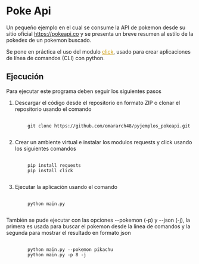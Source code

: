 # Poke Api

Un pequeño ejemplo en el cual se consume la API de pokemon desde su sitio oficial <a href="https://pokeapi.co" target="_blank" style="color: #ef5350;">https://pokeapi.co</a> y se presenta un breve resumen al estilo de la pokedex de un pokemon buscado.

Se pone en práctica el uso del modulo <a href="https://click.palletsprojects.com/en/8.1.x/" target="_blank" style="color: #c90;">click</a>, usado para crear aplicaciones de línea de comandos (CLI) con python.

## Ejecución

Para ejecutar este programa deben seguir los siguientes pasos

1. Descargar el código desde el repositorio en formato ZIP o clonar el
   repositorio usando el comando

<pre>
    <code>
        git clone https://github.com/omararch48/pyjemplos_pokeapi.git
    </code>
</pre>

2. Crear un ambiente virtual e instalar los modulos requests y click usando los siguientes comandos

<pre>
    <code>
        pip install requests
        pip install click
    </code>
</pre>

3. Ejecutar la aplicación usando el comando

<pre>
    <code>
        python main.py
    </code>
</pre>

También se pude ejecutar con las opciones --pokemon (-p) y --json (-j), la primera es usada para buscar el pokemon desde la linea de comandos y la segunda para mostrar el resultado en formato json

<pre>
    <code>
        python main.py --pokemon pikachu
        python main.py -p 8 -j
    </code>
</pre>
